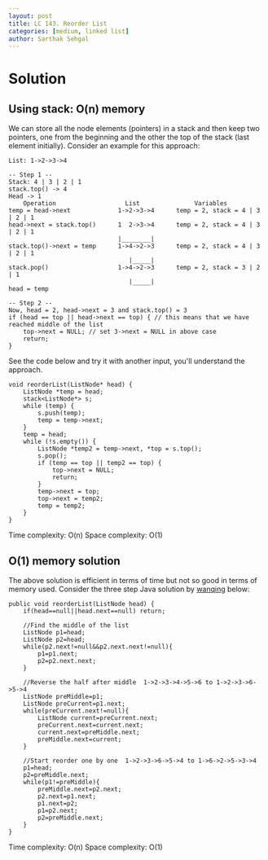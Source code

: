 ```yaml
---
layout: post
title: LC 143. Reorder List
categories: [medium, linked list]
author: Sarthak Sehgal
---
```

# Solution
## Using stack: O(n) memory
We can store all the node elements (pointers) in a stack and then keep two pointers, one from the beginning and the other the top of the stack (last element initially). Consider an example for this approach:
```
List: 1->2->3->4

-- Step 1 --
Stack: 4 | 3 | 2 | 1
stack.top() -> 4
Head -> 1
    Operation                   List               Variables
temp = head->next             1->2->3->4      temp = 2, stack = 4 | 3 | 2 | 1
head->next = stack.top()      1  2->3->4      temp = 2, stack = 4 | 3 | 2 | 1
                              |________|
stack.top()->next = temp      1->4->2->3      temp = 2, stack = 4 | 3 | 2 | 1
                                 |_____|
stack.pop()                   1->4->2->3      temp = 2, stack = 3 | 2 | 1
                                 |_____|
head = temp

-- Step 2 --
Now, head = 2, head->next = 3 and stack.top() = 3
if (head == top || head->next == top) { // this means that we have reached middle of the list
    top->next = NULL; // set 3->next = NULL in above case
    return;
}
```
See the code below and try it with another input, you'll understand the approach.
```
void reorderList(ListNode* head) {
    ListNode *temp = head;
    stack<ListNode*> s;
    while (temp) {
        s.push(temp);
        temp = temp->next;
    }
    temp = head;
    while (!s.empty()) {
        ListNode *temp2 = temp->next, *top = s.top();
        s.pop();
        if (temp == top || temp2 == top) {
            top->next = NULL;
            return;
        }
        temp->next = top;
        top->next = temp2;
        temp = temp2;
    }
}
```
Time complexity: O(n)
Space complexity: O(1)

## O(1) memory solution
The above solution is efficient in terms of time but not so good in terms of memory used.
Consider the three step Java solution by [wanqing](https://leetcode.com/wanqing) below:
```
public void reorderList(ListNode head) {
    if(head==null||head.next==null) return;

    //Find the middle of the list
    ListNode p1=head;
    ListNode p2=head;
    while(p2.next!=null&&p2.next.next!=null){
        p1=p1.next;
        p2=p2.next.next;
    }

    //Reverse the half after middle  1->2->3->4->5->6 to 1->2->3->6->5->4
    ListNode preMiddle=p1;
    ListNode preCurrent=p1.next;
    while(preCurrent.next!=null){
        ListNode current=preCurrent.next;
        preCurrent.next=current.next;
        current.next=preMiddle.next;
        preMiddle.next=current;
    }

    //Start reorder one by one  1->2->3->6->5->4 to 1->6->2->5->3->4
    p1=head;
    p2=preMiddle.next;
    while(p1!=preMiddle){
        preMiddle.next=p2.next;
        p2.next=p1.next;
        p1.next=p2;
        p1=p2.next;
        p2=preMiddle.next;
    }
}
```
Time complexity: O(n)
Space complexity: O(1)